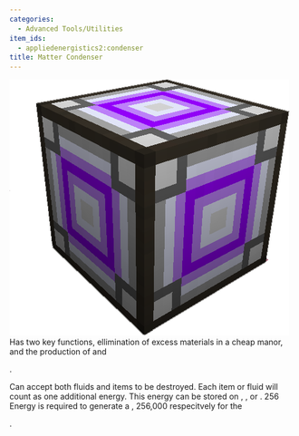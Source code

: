 ```yaml
---
categories:
  - Advanced Tools/Utilities
item_ids:
  - appliedenergistics2:condenser
title: Matter Condenser
---
```


![A picture of a Matter Condenser.](../../../../public/assets/large/matter_condenser.png)Has
two key functions, ellimination of excess materials in a cheap manor, and the
production of <ItemLink id="appliedenergistics2:singularity"/> and

<ItemLink id="appliedenergistics2:matter_ball" />.

Can accept both fluids and items to be destroyed. Each item or fluid will
count as one additional energy. This energy can be stored on <ItemLink
id="appliedenergistics2:1k_item_cell_component"/>, <ItemLink
id="appliedenergistics2:4k_item_cell_component"/>, <ItemLink
id="appliedenergistics2:16k_item_cell_component"/> or <ItemLink
id="appliedenergistics2:64k_item_cell_component"/>. 256 Energy is
required to generate a <ItemLink
id="appliedenergistics2:matter_ball"/>, 256,000 respecitvely for the

<ItemLink id="appliedenergistics2:singularity" />.

<RecipeFor id="appliedenergistics2:condenser" />

